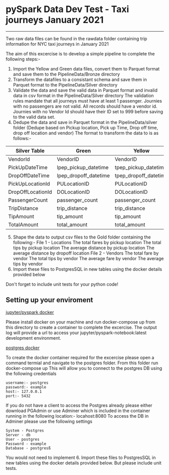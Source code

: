 # pySpark Data Dev Test - Taxi journeys January 2021
---

Two raw data files can be found in the rawdata folder containing trip information for NYC taxi journeys in January 2021

The aim of this excercise is to develop a simple pipeline to complete the following steps:-

1. Import the Yellow and Green data files, convert them to Parquet format and save them to the PipelineData/Bronze directory
2. Transform the datafiles to a consistant schema and save them in Parquet format to the PipelineData/Silver directory
3. Validate the data and save the valid data in Parquet format and invalid data in csv format in the PipelineData/Silver directory 
    The validation rules mandate that all journeys must have at least 1 passenger. Journies with no passengers are not valid. All records should have a vendor id. Journies with no Vendor Id should have their ID set to 999 before saving to the valid data set.
4. Dedupe the data and save in Parquet format in the PipelineData/silver folder (Dedupe based on Pickup location, Pick up Time, Drop off time, drop off location and vendor)
The format to transform the data to is as follows:-

|Silver Table     |           Green                 |                         Yellow|
|-----------------|---------------------------------|-------------------------------|
|VendorId         |           VendorID              |          VendorID             |
|PickUpDateTime   |           lpep_pickup_datetime  |          tpep_pickup_datetime |
|DropOffDateTime  |           lpep_dropoff_datetime |          tpep_dropoff_datetime|
|PickUpLocationId |           PULocationID          |          PULocationID         |
|DropOffLocationId|           DOLocationID          |          DOLocationID         |
|PassengerCount   |           passenger_count       |          passenger_count      |
|TripDistance     |           trip_distance         |          trip_distance        |
|TipAmount        |           tip_amount            |          tip_amount           |
|TotalAmount      |           total_amount          |          total_amount         |

5. Shape the data to output csv files to the Gold folder containing the following:-
    File 1  - Locations
    The total fares by pickup location
    The total tips by pickup location
    The average distance by pickup location
    The average distance by dropoff location
    File 2 - Vendors
    The total fare by vendor
    The total tips by vendor
    The average fare by vendor
    The average tips by vendor
6. Import these files to PostgresSQL in new tables using the docker details provided below

Don't forget to include unit tests for your python code!

## Setting up your enviroment

[jupyter/pyspark docker](https://hub.docker.com/r/jupyter/pyspark-notebook)

Please install docker on your machine and run docker-compose up from this directory to create a container to complete the excercise.
The output log will provide a url to access your jupyter/pyspark-notebook:latest development environment. 

[postgres docker](https://hub.docker.com/_/postgres)

To create the docker container required for the excercise please open a command termial and navigate to the postgres folder. From this folder run docker-compose up
This will allow you to connect to the postgres DB using the following credentials
```
username:- postgres
password:- example
host:- 127.0.0.1
port:- 5432
```
If you do not have a client to access the Postgres already please either download PGAdmin or use Adminer which is included in the container running in the following location:- locahost:8080
To access the DB in Adminer please use the following settings
```
System - Postgres
Server - db
User - postgres
Password - example
Database - postgresß
```
You would not need to implement 6. Import these files to PostgresSQL in new tables using the docker details provided below. But please include unit tests.